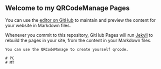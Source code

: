 ## Welcome to my QRCodeManage Pages

You can use the [editor on GitHub](https://github.com/httIsHere/QRCodeManage/edit/master/index.md) to maintain and preview the content for your website in Markdown files.

Whenever you commit to this repository, GitHub Pages will run [Jekyll](https://jekyllrb.com/) to rebuild the pages in your site, from the content in your Markdown files.


```
You can use the QRCodeManage to create yourself qrcode.

# PC
# MT

```